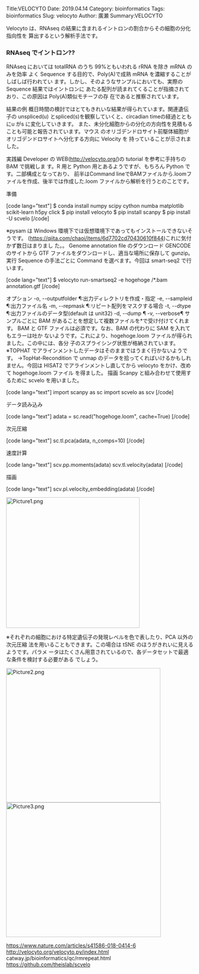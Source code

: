 Title:VELOCYTO
Date: 2019.04.14
Category: bioinformatics
Tags: bioinformatics
Slug: velocyto
Author: 廣瀬
Summary:VELOCYTO

Velocyto は、RNAseq の結果に含まれるイントロンの割合からその細胞の分化指向性を
算出するという解析手法です。

<h3>RNAseq でイントロン??</h3>

RNAseq においては totalRNA のうち 99%ともいわれる rRNA を除き mRNA のみを効率
よく Sequence する目的で、Poly(A)で成熟 mRNA を濃縮することがしばしば行われてい
ます。しかし、そのようなサンプルにおいても、実際の Sequence 結果ではイントロンに
あたる配列が読まれてくることが指摘されており、この原因は Poly(A)類似モチーフの存
在であると推察されています。

結果の例
概日時間の検討ではとてもきれいな結果が得られています。関連遺伝子の unspliced(u) とspliced(s)を観察していくと、circadian timeの経過とともにu がs に変化していきます。
また、未分化細胞からの分化の方向性を見積もることも可能と報告されています。マウス
のオリゴデンドロサイト前駆体細胞がオリゴデンドロサイトへ分化する方向に Velocity を
持っていることが示されました。

実践編
Developer の WEB(http://velocyto.org/)の tutorial を参考に手持ちの BAM で挑戦しま
す。R 用と Python 用とあるようですが、もちろん Python です。二部構成となっており、
前半はCommand lineでBAMファイルから.loomファイルを作成、後半では作成した.loom
ファイルから解析を行うとのことです。

準備

[code lang="text"]
$ conda install numpy scipy cython numba matplotlib scikit-learn h5py click
$ pip install velocyto
$ pip install scanpy
$ pip install -U scvelo
[/code]

※pysam は Windows 環境下では仮想環境下であってもインストールできないそうです。
(https://qiita.com/chaoi/items/6d7702cd70430610f844)これに気付かず数日はまりまし
た。。
Genome annotation file のダウンロード
GENCODE のサイトから GTF ファイルをダウンロードし、適当な場所に保存して
gunzip。
実行
Sequence の手法ごとに Command を選べます。今回は smart-seq2 で行います。

[code lang="text"]
$ velocyto run-smartseq2 -e hogehoge /*.bam annotation.gtf
[/code]

オプション
-o, --outputfolder ¶:出力ディレクトリを作成・指定
-e, --sampleid ¶:出力ファイル名
-m, --repmask ¶:リピート配列をマスクする場合
-t, --dtype ¶:出力ファイルのデータ型(default は unit32)
-d, --dump ¶
-v, --verbose¶
サンプルごとに BAM があることを想定して複数ファイルを*で受け付けてくれます。
BAM と GTF ファイルは必須です。なお、BAM の代わりに SAM を入れてもエラーは吐か
ないようです。これにより、hogehoge.loom ファイルが得られました。この中には、各分
子のスプライシング状態が格納されています。
※TOPHAT でアラインメントしたデータはそのままではうまく行かないようです。
→TopHat-Recondition で unmap のデータを拾ってくればいけるかもしれません。今回は
HISAT2 でアラインメントし直してから velocyto をかけ、改めて hogehoge.loom ファイル
を得ました。
描画
Scanpy と組み合わせて使用するために scvelo を用いました。

[code lang="text"]
import scanpy as sc
import scvelo as scv
[/code]

データ読み込み

[code lang="text"]
adata = sc.read("hogehoge.loom", cache=True)
[/code]

次元圧縮

[code lang="text"]
sc.tl.pca(adata, n_comps=10)
[/code]

速度計算

[code lang="text"]
scv.pp.moments(adata)
scv.tl.velocity(adata)
[/code]

描画

[code lang="text"]
scv.pl.velocity_embedding(adata)
[/code]

<img src="https://pythonoum.files.wordpress.com/2019/03/picture1.png" alt="Picture1.png" width="359" height="351" class="alignnone size-full wp-image-506" />

※それぞれの細胞における特定遺伝子の発現レベルを色で表したり、PCA 以外の次元圧縮
法を用いることもできます。この場合は tSNE のほうがきれいに見えるようです。パラメ
ータはたくさん用意されているので、各データセットで最適な条件を検討する必要がある
でしょう。

<img src="https://pythonoum.files.wordpress.com/2019/03/picture2.png" alt="Picture2.png" width="415" height="361" class="alignnone size-full wp-image-507" />

<img src="https://pythonoum.files.wordpress.com/2019/03/picture3.png" alt="Picture3.png" width="416" height="362" class="alignnone size-full wp-image-508" />

https://www.nature.com/articles/s41586-018-0414-6
http://velocyto.org/velocyto.py/index.html
catway.jp/bioinformatics/qc/rmrepeat.html
https://github.com/theislab/scvelo
